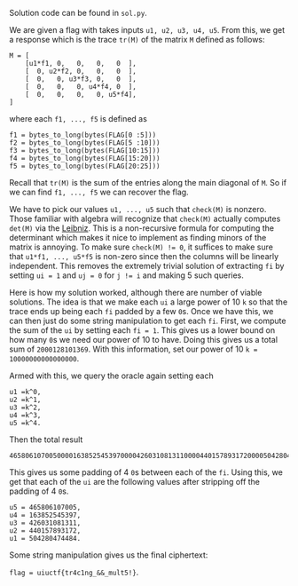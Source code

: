 Solution code can be found in `sol.py`.

We are given a flag with takes inputs `u1, u2, u3, u4, u5`.
From this, we get a response which is the trace `tr(M)` of the matrix `M` defined as follows:
```
M = [
    [u1*f1, 0,   0,   0,   0  ],
    [  0, u2*f2, 0,   0,   0  ],
    [  0,   0, u3*f3, 0,   0  ],
    [  0,   0,   0, u4*f4, 0  ],
    [  0,   0,   0,   0, u5*f4],
]
```
where each `f1, ..., f5` is defined as
```
f1 = bytes_to_long(bytes(FLAG[0 :5]))
f2 = bytes_to_long(bytes(FLAG[5 :10]))
f3 = bytes_to_long(bytes(FLAG[10:15]))
f4 = bytes_to_long(bytes(FLAG[15:20]))
f5 = bytes_to_long(bytes(FLAG[20:25]))
```
Recall that `tr(M)` is the sum of the entries along the main diagonal of `M`.
So if we can find `f1, ..., f5` we can recover the flag.

We have to pick our values `u1, ..., u5` such that `check(M)` is nonzero.
Those familiar with algebra will recognize that `check(M)` actually computes `det(M)` via the [Leibniz](https://en.wikipedia.org/wiki/Leibniz_formula_for_determinants).
This is a non-recursive formula for computing the determinant which makes it nice to implement as finding minors of the matrix is annoying.
To make sure `check(M) != 0`, it suffices to make sure that `u1*f1, ..., u5*f5` is non-zero since then the columns will be linearly independent.
This removes the extremely trivial solution of extracting `fi` by setting `ui = 1` and `uj = 0` for `j != i` and making 5 such queries.

Here is how my solution worked, although there are number of viable solutions.
The idea is that we make each `ui` a large power of 10 `k` so that the trace ends up being each `fi` padded by a few `0`s.
Once we have this, we can then just do some string manipulation to get each `fi`.
First, we compute the sum of the `ui` by setting each `fi = 1`.
This gives us a lower bound on how many `0`s we need our power of 10 to have.
Doing this gives us a total sum of `2000128101369`.
With this information, set our power of 10 `k = 10000000000000000`.

Armed with this, we query the oracle again setting each
```
u1 =k^0,
u2 =k^1,
u3 =k^2,
u4 =k^3,
u5 =k^4.
```
Then the total result
```
4658061070050000163852545397000042603108131100004401578931720000504280474484
```
This gives us some padding of 4 `0`s between each of the `fi`.
Using this, we get that each of the `ui` are the following values after stripping off the padding of 4 `0`s.
```
u5 = 465806107005,
u4 = 163852545397,
u3 = 426031081311,
u2 = 440157893172,
u1 = 504280474484.
```
Some string manipulation gives us the final ciphertext:

`flag = uiuctf{tr4c1ng_&&_mult5!}`.
